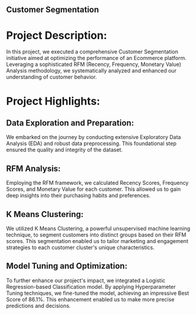 Customer Segmentation 
---
# Project Description:

In this project, we executed a comprehensive Customer Segmentation initiative aimed at optimizing the performance of an Ecommerce platform. Leveraging a sophisticated RFM (Recency, Frequency, Monetary Value) Analysis methodology, we systematically analyzed and enhanced our understanding of customer behavior.

# Project Highlights:

## Data Exploration and Preparation: 
We embarked on the journey by conducting extensive Exploratory Data Analysis (EDA) and robust data preprocessing. This foundational step ensured the quality and integrity of the dataset.

## RFM Analysis: 
Employing the RFM framework, we calculated Recency Scores, Frequency Scores, and Monetary Value for each customer. This allowed us to gain deep insights into their purchasing habits and preferences.

## K Means Clustering: 
We utilized K Means Clustering, a powerful unsupervised machine learning technique, to segment customers into distinct groups based on their RFM scores. This segmentation enabled us to tailor marketing and engagement strategies to each customer cluster's unique characteristics.

## Model Tuning and Optimization: 
To further enhance our project's impact, we integrated a Logistic Regression-based Classification model. By applying Hyperparameter Tuning techniques, we fine-tuned the model, achieving an impressive Best Score of 86.1%. This enhancement enabled us to make more precise predictions and decisions.
